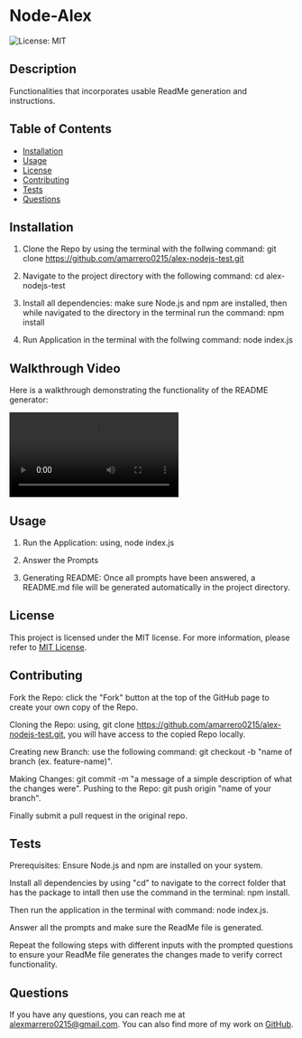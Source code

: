 # Node-Alex

  ![License: MIT](https://img.shields.io/badge/License-MIT-blue.svg)

  ## Description
  Functionalities that incorporates usable ReadMe generation and instructions.

  ## Table of Contents
  - [Installation](#installation)
  - [Usage](#usage)
  - [License](#license)
  - [Contributing](#contributing)
  - [Tests](#tests)
  - [Questions](#questions)

  ## Installation
  1) Clone the Repo by using the terminal with the follwing command: git clone https://github.com/amarrero0215/alex-nodejs-test.git 

  2) Navigate to the project directory with the following command: cd alex-nodejs-test

  3) Install all dependencies: make sure Node.js and npm are installed, then while navigated to   the directory in the terminal run the command: npm install 

  4) Run Application in the terminal with the follwing command: node index.js

  ## Walkthrough Video
  Here is a walkthrough demonstrating the functionality of the README generator:

  ![Walkthrough Video](./assets/Project-Walkthrough.mp4)

  ## Usage
  1) Run the Application: using, node index.js 

  2) Answer the Prompts 

  3) Generating README: Once all prompts have been answered, a README.md file will be generated automatically in the project directory.

  ## License
  This project is licensed under the MIT license.
  For more information, please refer to [MIT License](https://opensource.org/licenses/MIT).

  ## Contributing
  Fork the Repo: click the "Fork" button at the top of the GitHub page to create your own copy of the Repo.

  Cloning the Repo: using, git clone https://github.com/amarrero0215/alex-nodejs-test.git, you will have access to the copied Repo locally.

  Creating new Branch: use the following command: git checkout -b "name of branch (ex. feature-name)".

  Making Changes: git commit -m "a message of a simple description of what the changes were".
   Pushing to the Repo: git push origin "name of your branch".

  Finally submit a pull request in the original repo.

  ## Tests
  Prerequisites: Ensure Node.js and npm are installed on your system. 
  
  Install all dependencies by using "cd" to navigate to the correct folder that has the package to intall then use the command in the terminal: npm install. 
  
  Then run the application in the terminal with command: node index.js. 
  
  Answer all the prompts and make sure the ReadMe file is generated. 
  
  Repeat the following steps with different inputs with the prompted questions to ensure your ReadMe file generates the changes made to verify correct functionality.

  ## Questions
  If you have any questions, you can reach me at [alexmarrero0215@gmail.com](mailto:alexmarrero0215@gmail.com).
  You can also find more of my work on [GitHub](https://github.com/Amarrero0215).
  